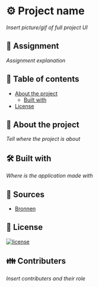 # ⚙ Project name

*Insert picture/gif of full project UI*
## 📂 Assignment
*Assignment explanation*

## 🧾 Table of contents
-   [About the project](##About-the-project)
      * [Built with](###Built-with)
-   [License](##License)

## 📖 About the project
*Tell where the project is about*

## 🛠 Built with
*Where is the application made with*



## 📑 Sources
- [Bronnen]()

## 🔖 License
[![license](https://img.shields.io/github/license/DAVFoundation/captain-n3m0.svg?style=flat-square)]()

## 👪 Contributers
*Insert contributers and their role*

